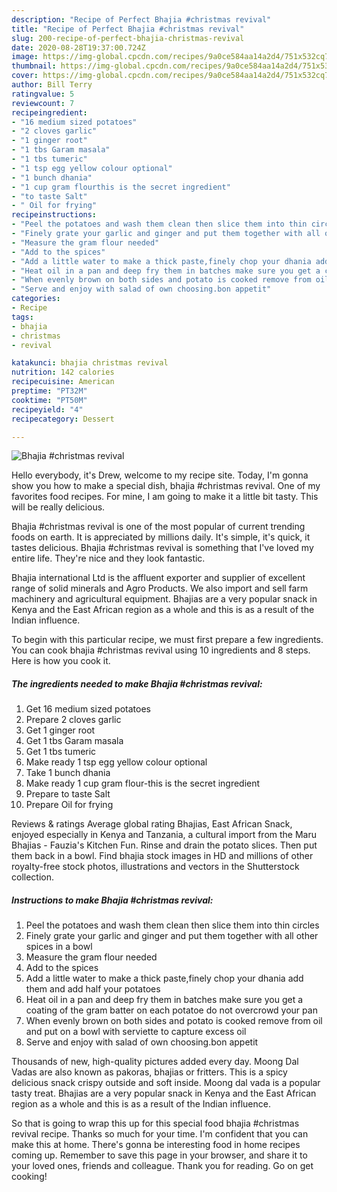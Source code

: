 ```yaml
---
description: "Recipe of Perfect Bhajia #christmas revival"
title: "Recipe of Perfect Bhajia #christmas revival"
slug: 200-recipe-of-perfect-bhajia-christmas-revival
date: 2020-08-28T19:37:00.724Z
image: https://img-global.cpcdn.com/recipes/9a0ce584aa14a2d4/751x532cq70/bhajia-christmas-revival-recipe-main-photo.jpg
thumbnail: https://img-global.cpcdn.com/recipes/9a0ce584aa14a2d4/751x532cq70/bhajia-christmas-revival-recipe-main-photo.jpg
cover: https://img-global.cpcdn.com/recipes/9a0ce584aa14a2d4/751x532cq70/bhajia-christmas-revival-recipe-main-photo.jpg
author: Bill Terry
ratingvalue: 5
reviewcount: 7
recipeingredient:
- "16 medium sized potatoes"
- "2 cloves garlic"
- "1 ginger root"
- "1 tbs Garam masala"
- "1 tbs tumeric"
- "1 tsp egg yellow colour optional"
- "1 bunch dhania"
- "1 cup gram flourthis is the secret ingredient"
- "to taste Salt"
- " Oil for frying"
recipeinstructions:
- "Peel the potatoes and wash them clean then slice them into thin circles"
- "Finely grate your garlic and ginger and put them together with all other spices in a bowl"
- "Measure the gram flour needed"
- "Add to the spices"
- "Add a little water to make a thick paste,finely chop your dhania add them and add half your potatoes"
- "Heat oil in a pan and deep fry them in batches make sure you get a coating of the gram batter on each potatoe do not overcrowd your pan"
- "When evenly brown on both sides and potato is cooked remove from oil and put on a bowl with serviette to capture excess oil"
- "Serve and enjoy with salad of own choosing.bon appetit"
categories:
- Recipe
tags:
- bhajia
- christmas
- revival

katakunci: bhajia christmas revival 
nutrition: 142 calories
recipecuisine: American
preptime: "PT32M"
cooktime: "PT50M"
recipeyield: "4"
recipecategory: Dessert

---
```



![Bhajia #christmas revival](https://img-global.cpcdn.com/recipes/9a0ce584aa14a2d4/751x532cq70/bhajia-christmas-revival-recipe-main-photo.jpg)

Hello everybody, it's Drew, welcome to my recipe site. Today, I'm gonna show you how to make a special dish, bhajia #christmas revival. One of my favorites food recipes. For mine, I am going to make it a little bit tasty. This will be really delicious.

Bhajia #christmas revival is one of the most popular of current trending foods on earth. It is appreciated by millions daily. It's simple, it's quick, it tastes delicious. Bhajia #christmas revival is something that I've loved my entire life. They're nice and they look fantastic.

Bhajia international Ltd is the affluent exporter and supplier of excellent range of solid minerals and Agro Products. We also import and sell farm machinery and agricultural equipment. Bhajias are a very popular snack in Kenya and the East African region as a whole and this is as a result of the Indian influence.


To begin with this particular recipe, we must first prepare a few ingredients. You can cook bhajia #christmas revival using 10 ingredients and 8 steps. Here is how you cook it.

<!--inarticleads1-->

##### The ingredients needed to make Bhajia #christmas revival:

1. Get 16 medium sized potatoes
1. Prepare 2 cloves garlic
1. Get 1 ginger root
1. Get 1 tbs Garam masala
1. Get 1 tbs tumeric
1. Make ready 1 tsp egg yellow colour optional
1. Take 1 bunch dhania
1. Make ready 1 cup gram flour-this is the secret ingredient
1. Prepare to taste Salt
1. Prepare  Oil for frying


Reviews &amp; ratings Average global rating Bhajias, East African Snack, enjoyed especially in Kenya and Tanzania, a cultural import from the Maru Bhajias - Fauzia&#39;s Kitchen Fun. Rinse and drain the potato slices. Then put them back in a bowl. Find bhajia stock images in HD and millions of other royalty-free stock photos, illustrations and vectors in the Shutterstock collection. 

<!--inarticleads2-->

##### Instructions to make Bhajia #christmas revival:

1. Peel the potatoes and wash them clean then slice them into thin circles
1. Finely grate your garlic and ginger and put them together with all other spices in a bowl
1. Measure the gram flour needed
1. Add to the spices
1. Add a little water to make a thick paste,finely chop your dhania add them and add half your potatoes
1. Heat oil in a pan and deep fry them in batches make sure you get a coating of the gram batter on each potatoe do not overcrowd your pan
1. When evenly brown on both sides and potato is cooked remove from oil and put on a bowl with serviette to capture excess oil
1. Serve and enjoy with salad of own choosing.bon appetit


Thousands of new, high-quality pictures added every day. Moong Dal Vadas are also known as pakoras, bhajias or fritters. This is a spicy delicious snack crispy outside and soft inside. Moong dal vada is a popular tasty treat. Bhajias are a very popular snack in Kenya and the East African region as a whole and this is as a result of the Indian influence. 

So that is going to wrap this up for this special food bhajia #christmas revival recipe. Thanks so much for your time. I'm confident that you can make this at home. There's gonna be interesting food in home recipes coming up. Remember to save this page in your browser, and share it to your loved ones, friends and colleague. Thank you for reading. Go on get cooking!
